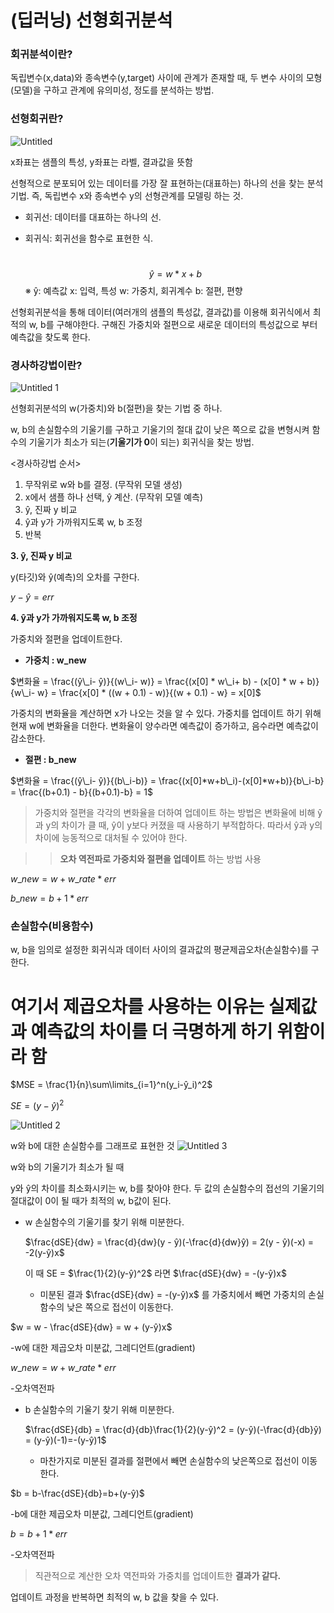 # (딥러닝) 선형회귀분석

### 회귀분석이란?

독립변수(x,data)와 종속변수(y,target) 사이에 관계가 존재할 때, 두 변수 사이의 모형(모델)을 구하고 관계에 유의미성, 정도를 분석하는 방법.

### 선형회귀란?

![Untitled](https://user-images.githubusercontent.com/52698037/105356102-53de5080-5c36-11eb-9702-bae831b3c14a.png)

x좌표는 샘플의 특성, y좌표는 라벨, 결과값을 뜻함

선형적으로 분포되어 있는 데이터를 가장 잘 표현하는(대표하는) 하나의 선을 찾는 분석기법. 즉, 독립변수 x와 종속변수 y의 선형관계를 모델링 하는 것.

- 회귀선: 데이터를 대표하는 하나의 선.
- 회귀식: 회귀선을 함수로 표현한 식.

     $$ŷ = w*x + b$$     ※ ŷ: 예측값  x: 입력, 특성  w: 가중치, 회귀계수  b: 절편, 편향

선형회귀분석을 통해 데이터(여러개의 샘플의 특성값, 결과값)를 이용해 회귀식에서 최적의 w, b를 구해야한다. 구해진 가중치와 절편으로 새로운 데이터의 특성값으로 부터 예측값을 찾도록 한다.

### 경사하강법이란?

![Untitled 1](https://user-images.githubusercontent.com/52698037/105356249-80926800-5c36-11eb-9188-9c7d6fa6ef4e.png)

선형회귀분석의 w(가중치)와 b(절편)을 찾는 기법 중 하나.

w, b의 손실함수의 기울기를 구하고 기울기의 절대 값이 낮은 쪽으로 값을 변형시켜 함수의 기울기가 최소가 되는(**기울기가 0**이 되는) 회귀식을 찾는 방법.

<경사하강법 순서>

1. 무작위로 w와 b를 결정. (무작위 모델 생성)
2. x에서 샘플 하나 선택, ŷ 계산. (무작위 모델 예측)
3. ŷ, 진짜 y 비교
4. ŷ과 y가 가까워지도록 w, b 조정
5. 반복

**3. ŷ, 진짜 y 비교**

y(타깃)와 ŷ(예측)의 오차를 구한다.

$y - ŷ = err$

**4. ŷ과 y가 가까워지도록 w, b 조정**

가중치와 절편을 업데이트한다. 

- **가중치 : w_new**

$변화율 = \frac{(ŷ\_i- ŷ)}{(w\_i- w)} = \frac{(x[0] * w\_i+ b) - (x[0] * w + b)}{w\_i- w} = \frac{x[0] * ((w + 0.1) - w)}{(w + 0.1) - w} = x[0]$

가중치의 변화율을 계산하면 x가 나오는 것을 알 수 있다.  가중치를 업데이트 하기 위해 현재 w에 변화율을 더한다. 변화율이 양수라면 예측값이 증가하고, 음수라면 예측값이 감소한다.

- **절편 : b_new**

$변화율 = \frac{(ŷ\_i- ŷ)}{(b\_i-b)} = \frac{(x[0]*w+b\_i)-(x[0]*w+b)}{b\_i-b} = \frac{(b+0.1) - b}{(b+0.1)-b} = 1$

> 가중치와 절편을 각각의 변화율을 더하여 업데이트 하는 방법은 변화율에 비해 ŷ과 y의 차이가 클 때, ŷ이 y보다 커졌을 때 사용하기 부적합하다. 따라서 ŷ과 y의 차이에 능동적으로 대처될 수 있어야 한다.

>> **오차 역전파로 가중치와 절편을 업데이트** 하는 방법 사용

$w\_new = w + w\_rate * err$

$b\_new = b + 1 * err$

### 손실함수(비용함수)

w, b을 임의로 설정한 회귀식과 데이터 사이의 결과값의 평균제곱오차(손실함수)를 구한다. 
# 여기서 제곱오차를 사용하는 이유는 실제값과 예측값의 차이를 더 극명하게 하기 위함이라 함

$MSE = \frac{1}{n}\sum\limits_{i=1}^n(y_i-ŷ_i)^2$

$SE = (y-ŷ)^2$

![Untitled 2](https://user-images.githubusercontent.com/52698037/105356305-92740b00-5c36-11eb-9890-6185b6b9c3c2.png)

w와 b에 대한 손실함수를 그래프로 표현한 것
![Untitled 3](https://user-images.githubusercontent.com/52698037/105356377-a91a6200-5c36-11eb-8e96-24f2643b4609.png)

w와 b의 기울기가 최소가 될 때

y와 ŷ의 차이를 최소화시키는 w, b를 찾아야 한다. 두 값의 손실함수의 접선의 기울기의 절대값이 0이 될 때가 최적의 w, b값이 된다.

- w 손실함수의 기울기를 찾기 위해 미분한다.

    $\frac{dSE}{dw} = \frac{d}{dw}(y - ŷ)(-\frac{d}{dw}ŷ) = 2(y - ŷ)(-x) = -2(y-ŷ)x$ 

    이 때 SE = $\frac{1}{2}(y-ŷ)^2$ 라면  $\frac{dSE}{dw} = -(y-ŷ)x$

    - 미분된 결과 $\frac{dSE}{dw} = -(y-ŷ)x$ 를 가중치에서 빼면 가중치의 손실함수의 낮은 쪽으로 접선이 이동한다.

$w = w - \frac{dSE}{dw} = w + (y-ŷ)x$ 

-w에 대한 제곱오차 미분값, 그레디언트(gradient)

$w\_new = w + w\_rate * err$

-오차역전파

- b 손실함수의 기울기 찾기 위해 미분한다.

    $\frac{dSE}{db} = \frac{d}{db}\frac{1}{2}(y-ŷ)^2 = (y-ŷ)(-\frac{d}{db}ŷ) = (y-ŷ)(-1)=-(y-ŷ)1$

    - 마찬가지로 미분된 결과를 절편에서 빼면 손실함수의 낮은쪽으로 접선이 이동한다.

$b = b-\frac{dSE}{db}=b+(y-ŷ)$

-b에 대한 제곱오차 미분값, 그레디언트(gradient)

$b=b+1*err$

-오차역전파

>직관적으로 계산한 오차 역전파와 가중치를 업데이트한 **결과가 같다.**

업데이트 과정을 반복하면 최적의 w, b 값을 찾을 수 있다.
